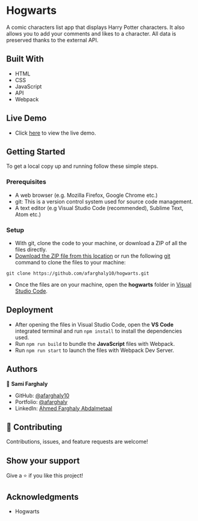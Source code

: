 # Hogwarts

A comic characters list app that displays Harry Potter characters. It also allows you to add your comments and likes to a character. All data is preserved thanks to the external API.

## Built With

- HTML
- CSS
- JavaScript
- API
- Webpack

## Live Demo

- Click [here](https://afarghaly10.github.io/hogwarts/) to view the live demo.

## Getting Started

To get a local copy up and running follow these simple steps.

### Prerequisites

- A web browser (e.g. Mozilla Firefox, Google Chrome etc.)
- git: This is a version control system used for source code management.
- A text editor (e.g Visual Studio Code (recommended), Sublime Text, Atom etc.)

### Setup

- With git, clone the code to your machine, or download a ZIP of all the files directly.
- [Download the ZIP file from this location](https://github.com/afarghaly10/hogwarts/archive/refs/heads/develop.zip) or run the following [git](https://git-scm.com/) command to clone the files to your machine:

```ssh
git clone https://github.com/afarghaly10/hogwarts.git
```

- Once the files are on your machine, open the **hogwarts** folder in [Visual Studio Code](https://code.visualstudio.com/download).

## Deployment

- After opening the files in Visual Studio Code, open the **VS Code** integrated terminal and run ``` npm install ``` to install the dependencies used.
- Run ``` npm run build ``` to bundle the **JavaScript** files with Webpack.
- Run ``` npm run start ``` to launch the files with Webpack Dev Server.

## Authors

👤 **Sami Farghaly**

- GitHub: [@afarghaly10](https://github.com/afarghaly10)
- Portfolio: [@afarghaly](https://afarghaly.com)
- LinkedIn: [Ahmed Farghaly Abdalmetaal](https://www.linkedin.com/in/ahmed-abdalmetaal-a928b659/)

## 🤝 Contributing

Contributions, issues, and feature requests are welcome!

## Show your support

Give a ⭐️ if you like this project!

## Acknowledgments

- Hogwarts
